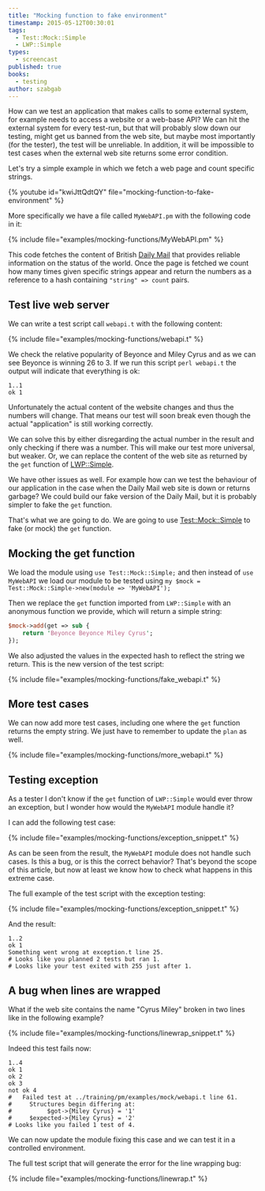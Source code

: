 ```yaml
---
title: "Mocking function to fake environment"
timestamp: 2015-05-12T00:30:01
tags:
  - Test::Mock::Simple
  - LWP::Simple
types:
  - screencast
published: true
books:
  - testing
author: szabgab
---
```



How can we test an application that makes calls to some external system, for example needs to access a website or a web-base API?
We can hit the external system for every test-run, but that will probably slow down our testing, might get us banned from the web site,
but maybe most importantly (for the tester), the test will be unreliable. In addition, it will be impossible to test cases when the
external web site returns some error condition.

Let's try a simple example in which we fetch a web page and count specific strings.


{% youtube id="kwiJttQdtQY" file="mocking-function-to-fake-environment" %}

More specifically we have a file called `MyWebAPI.pm` with the following code in it:

{% include file="examples/mocking-functions/MyWebAPI.pm" %}

This code fetches the content of British [Daily Mail](http://www.dailymail.co.uk/) that provides reliable information on the 
status of the world. Once the page is fetched we count how many times given specific strings appear and return the numbers as a reference
to a hash containing `"string" => count` pairs.

## Test live web server

We can write a test script call `webapi.t` with the following content:

{% include file="examples/mocking-functions/webapi.t" %}

We check the relative popularity of Beyonce and Miley Cyrus and as we can see Beyonce is winning 26 to 3.
If we run this script `perl webapi.t` the output will indicate that everything is ok:

```
1..1
ok 1
```

Unfortunately the actual content of the website changes and thus the numbers will change. That means our test
will soon break even though the actual "application" is still working correctly.

We can solve this by either disregarding the actual number in the result and only checking if there was a number.
This will make our test more universal, but weaker. Or, we can replace the content of the web site as returned
by the `get` function of [LWP::Simple](https://metacpan.org/pod/LWP::Simple). 

We have other issues as well. For example how can we test the behaviour of our application in the case when
the Daily Mail web site is down or returns garbage? We could build our fake version of the Daily Mail, but it
is probably simpler to fake the `get` function.

That's what we are going to do. We are going to use [Test::Mock::Simple](https://metacpan.org/pod/Test::Mock::Simple)
to fake (or mock) the `get` function.

## Mocking the get function

We load the module using `use Test::Mock::Simple;` and then 
instead of `use MyWebAPI` we load our module to be tested using
`my $mock = Test::Mock::Simple->new(module => 'MyWebAPI');`

Then we replace the `get` function imported from `LWP::Simple` with an anonymous function we provide,
which will return a simple string:

```perl
$mock->add(get => sub {
    return 'Beyonce Beyonce Miley Cyrus';
});
```

We also adjusted the values in the expected hash to reflect the string we return. This is the new version of
the test script:

{% include file="examples/mocking-functions/fake_webapi.t" %}

## More test cases

We can now add more test cases, including one where the `get` function returns the empty string. We just have to remember to update the `plan`
as well.

{% include file="examples/mocking-functions/more_webapi.t" %}

## Testing exception

As a tester I don't know if the `get` function of `LWP::Simple` would ever throw an exception, but I wonder how would the `MyWebAPI` module handle it?

I can add the following test case:

{% include file="examples/mocking-functions/exception_snippet.t" %}

As can be seen from the result, the `MyWebAPI` module does not handle such cases. Is this a bug, or is this the correct behavior?
That's beyond the scope of this article, but now at least we know how to check what happens in this extreme case.

The full example of the test script with the exception testing:

{% include file="examples/mocking-functions/exception_snippet.t" %}

And the result:

```
1..2
ok 1
Something went wrong at exception.t line 25.
# Looks like you planned 2 tests but ran 1.
# Looks like your test exited with 255 just after 1.
```

## A bug when lines are wrapped

What if the web site contains the name "Cyrus Miley" broken in two lines like in the following example?

{% include file="examples/mocking-functions/linewrap_snippet.t" %}

Indeed this test fails now:

```
1..4
ok 1
ok 2
ok 3
not ok 4
#   Failed test at ../training/pm/examples/mock/webapi.t line 61.
#     Structures begin differing at:
#          $got->{Miley Cyrus} = '1'
#     $expected->{Miley Cyrus} = '2'
# Looks like you failed 1 test of 4.
```

We can now update the module fixing this case and we can test it in a controlled environment.

The full test script that will generate the error for the line wrapping bug:

{% include file="examples/mocking-functions/linewrap.t" %}

